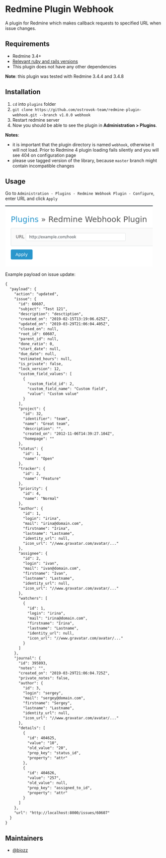 # Redmine Plugin Webhook

A plugin for Redmine which makes callback requests to specified URL when issue changes.

## Requirements

- Redmine 3.4+
- [Relevant ruby and rails versions](http://www.redmine.org/projects/redmine/wiki/redmineinstall)
- This plugin does not have any other dependencies

**Note**: this plugin was tested with Redmine 3.4.4 and 3.4.8

## Installation

1. `cd` into `plugins` folder
2. `git clone https://github.com/ostrovok-team/redmine-plugin-webhook.git --branch v1.0.0 webhook`
4. Restart redmine server
5. Now you should be able to see the plugin in **Administration > Plugins**.

**Notes**: 

- it is important that the plugin directory is named `webhook`, otherwise it will not load. Prior to Redmine 4 plugin loading fails silently and you will see 404 on configuration page
- please use tagged version of the library, because `master` branch might contain incompatible changes

## Usage

Go to `Administration - Plugins - Redmine Webhook Plugin - Configure`, enter URL and click `Apply`

![Configure tab](redmine-webhook-plugin-settings.jpg)

Example payload on issue update:

```
{
  "payload": {
    "action": "updated",
    "issue": {
      "id": 60607,
      "subject": "Test 121",
      "description": "desctiption",
      "created_on": "2019-02-15T13:19:06.625Z",
      "updated_on": "2019-03-29T21:06:04.405Z",
      "closed_on": null,
      "root_id": 60607,
      "parent_id": null,
      "done_ratio": 0,
      "start_date": null,
      "due_date": null,
      "estimated_hours": null,
      "is_private": false,
      "lock_version": 12,
      "custom_field_values": [
        {
          "custom_field_id": 2,
          "custom_field_name": "Custom field",
          "value": "Custom value"
        }
      ],
      "project": {
        "id": 32,
        "identifier": "team",
        "name": "Great team",
        "description": "",
        "created_on": "2012-11-06T14:39:27.104Z",
        "homepage": ""
      },
      "status": {
        "id": 1,
        "name": "Open"
      },
      "tracker": {
        "id": 2,
        "name": "Feature"
      },
      "priority": {
        "id": 4,
        "name": "Normal"
      },
      "author": {
        "id": 1,
        "login": "irina",
        "mail": "irina@domain.com",
        "firstname": "Irina",
        "lastname": "Lastname",
        "identity_url": null,
        "icon_url": "//www.gravatar.com/avatar/..."
      },
      "assignee": {
        "id": 2,
        "login": "ivan",
        "mail": "ivan@domain.com",
        "firstname": "Ivan",
        "lastname": "Lastname",
        "identity_url": null,
        "icon_url": "//www.gravatar.com/avatar/..."
      },
      "watchers": [
        {
          "id": 1,
          "login": "irina",
          "mail": "irina@domain.com",
          "firstname": "Irina",
          "lastname": "Lastname",
          "identity_url": null,
          "icon_url": "//www.gravatar.com/avatar/..."
        }
      ]
    },
    "journal": {
      "id": 395893,
      "notes": "",
      "created_on": "2019-03-29T21:06:04.725Z",
      "private_notes": false,
      "author": {
        "id": 3,
        "login": "sergey",
        "mail": "sergey@domain.com",
        "firstname": "Sergey",
        "lastname": "Lastname",
        "identity_url": null,
        "icon_url": "//www.gravatar.com/avatar/..."
      },
      "details": [
        {
          "id": 404625,
          "value": "10",
          "old_value": "20",
          "prop_key": "status_id",
          "property": "attr"
        },
        {
          "id": 404626,
          "value": "257",
          "old_value": null,
          "prop_key": "assigned_to_id",
          "property": "attr"
        }
      ]
    },
    "url": "http://localhost:8000/issues/60607"
  }
}
```

## Maintainers

- [@biozz](https://github.com/biozz)
